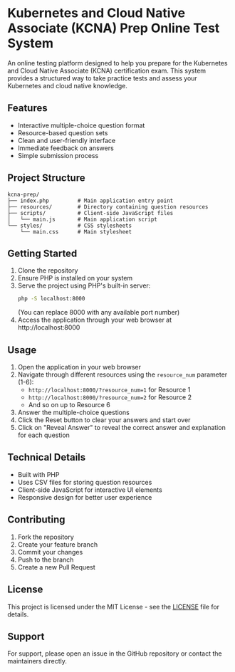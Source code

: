 # Kubernetes and Cloud Native Associate (KCNA) Prep Online Test System

An online testing platform designed to help you prepare for the Kubernetes and Cloud Native Associate (KCNA) certification exam. This system provides a structured way to take practice tests and assess your Kubernetes and cloud native knowledge.

## Features

- Interactive multiple-choice question format
- Resource-based question sets
- Clean and user-friendly interface
- Immediate feedback on answers
- Simple submission process

## Project Structure

```
kcna-prep/
├── index.php         # Main application entry point
├── resources/        # Directory containing question resources
├── scripts/          # Client-side JavaScript files
│   └── main.js       # Main application script
└── styles/           # CSS stylesheets
    └── main.css      # Main stylesheet
```

## Getting Started

1. Clone the repository
2. Ensure PHP is installed on your system
3. Serve the project using PHP's built-in server:
   ```bash
   php -S localhost:8000
   ```
   (You can replace 8000 with any available port number)
4. Access the application through your web browser at http://localhost:8000

## Usage

1. Open the application in your web browser
2. Navigate through different resources using the `resource_num` parameter (1-6):
   - `http://localhost:8000/?resource_num=1` for Resource 1
   - `http://localhost:8000/?resource_num=2` for Resource 2
   - And so on up to Resource 6
3. Answer the multiple-choice questions
4. Click the Reset button to clear your answers and start over
5. Click on "Reveal Answer" to reveal the correct answer and explanation for each question

## Technical Details

- Built with PHP
- Uses CSV files for storing question resources
- Client-side JavaScript for interactive UI elements
- Responsive design for better user experience

## Contributing

1. Fork the repository
2. Create your feature branch
3. Commit your changes
4. Push to the branch
5. Create a new Pull Request

## License

This project is licensed under the MIT License - see the [LICENSE](LICENSE) file for details.

## Support

For support, please open an issue in the GitHub repository or contact the maintainers directly.
